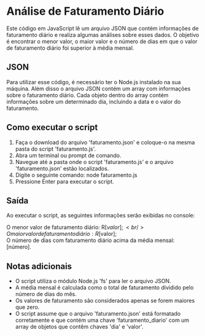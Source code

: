 # Análise de Faturamento Diário
Este código em JavaScript lê um arquivo JSON que contém informações de faturamento diário e realiza algumas análises sobre esses dados. O objetivo é encontrar o menor valor, o maior valor e o número de dias em que o valor de faturamento diário foi superior à média mensal.

## JSON
Para utilizar esse código, é necessário ter o Node.js instalado na sua máquina. Além disso o arquivo JSON contém um array com informações sobre o faturamento diário. Cada objeto dentro do array contém informações sobre um determinado dia, incluindo a data e o valor do faturamento.

## Como executar o script
1. Faça o download do arquivo 'faturamento.json' e coloque-o na mesma pasta do script 'faturamento.js'.
2. Abra um terminal ou prompt de comando.
3. Navegue até a pasta onde o script 'faturamento.js' e o arquivo 'faturamento.json' estão localizados.
4. Digite o seguinte comando: node faturamento.js
5. Pressione Enter para executar o script.

## Saída
Ao executar o script, as seguintes informações serão exibidas no console:

O menor valor de faturamento diário: R$[valor];<br/>
O maior valor de faturamento diário: R$[valor];<br/>
O número de dias com faturamento diário acima da média mensal: [número].

## Notas adicionais
* O script utiliza o módulo Node.js 'fs' para ler o arquivo JSON.<br/>
* A média mensal é calculada como o total de faturamento dividido pelo número de dias do mês.<br/>
* Os valores de faturamento são considerados apenas se forem maiores que zero.<br/>
* O script assume que o arquivo 'faturamento.json' está formatado corretamente e que contém uma chave 'faturamento_diario' com um array de objetos que contêm chaves 'dia' e 'valor'.
